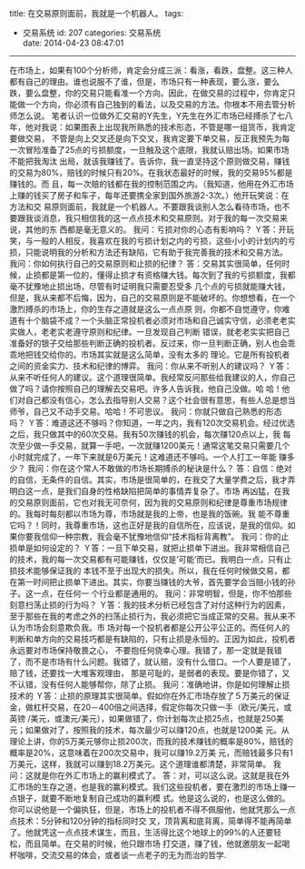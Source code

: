 title: 在交易原则面前，我就是一个机器人。
tags:
  - 交易系统
id: 207
categories: 交易系统  
date: 2014-04-23 08:47:01
---

在市场上，如果有100个分析师，肯定会分成三派：看涨，看跌，盘整。这三种人都有自己的理由。谁也说服不了谁，但是，市场只有一种表现，要么涨，要么 跌，要么盘整，你的交易只能看准一个方向。因此，在做交易的过程中，你肯定只能做一个方向，你必须有自己独到的看法，以及交易的方法。你根本不用去管分析 师怎么说。 <!--more-->
笔者认识一位做外汇交易的Y先生，Y先生在外汇市场已经搏杀了七八年，他对我说：如果图表上出现我所熟悉的技术形态，不管是哪一组货币，我肯定要做交易， 不管是向上交叉还是向下交叉，我肯定要下单交易，反正我预先为每一次冒险准备了25点的亏损额度，一旦触及这个底限，我就认赔出场。如果市场不能把我淘汰 出局，就该我赚钱了。告诉你，我一直坚持这个原则做交易，赚钱的交易为80%，赔钱的时候只有20%。在我状态最好的时候，我的交易95%都是赚钱的。而 且，每一次赔的钱都在我的控制范围之内。（我知道，他用在外汇市场上赚的钱买了房子和车子，每年还要携全家到国外旅游2-3次。）他开玩笑说：在方法和交 易原则面前，我就是一个机器人。不要跟我谈别人怎么看待市场，也不要跟我谈消息，我只相信我的这一点点技术和交易原则。对于我的每一次交易来说，其他的东 西都是毫无意义的。
我问：亏损对你的心态有影响吗？
Ｙ答：开玩笑，与一般的人相反，我喜欢在我的亏损计划之内的亏损，这些小小的计划内的亏损，只能说明我的分析和方法还有缺陷，它有助于我完善我的技术和交易方法。
我问：你如何执行自己的交易原则和止损的纪律？
答：交易其实很简单，任何时候，止损都是第一位的，懂得止损才有资格赚大钱。每次到了我的亏损额度，我都毫不犹豫地止损出场，尽管有时证明我只需要忍受多 几个点的亏损就能赚大钱，但是，我从来都不后悔，因为，自己的交易原则是不能破坏的。你想想看，在一个激烈搏杀的市场上，你的生存之道就是这么一点点原 则，你都不自觉遵守，你难道有十个脑袋不成？一个头脑正常投机者必须对市场和自己诚实守信，必须老老实实做人，老老实老遵守原则和纪律。一旦发现自己判断 错误，就老老实实把自己准备好的银子交给那些判断正确的投机者。反过来，你一旦判断正确，别人也会乖乖地把钱交给你的。市场其实就是这么简单，没有太多的 理论。它是所有投机者之间的资金实力、技术和纪律的博弈。
我问：你从来不听别人的建议吗？
Ｙ答：从来不听任何人的建议。这个道理很简单。我经常反问那些给我建议的人，你自己做了吗？请你按照自己的理解去交易吧。许多人告诉我，他自己没做。哈 哈！他们对自己都没有信心，怎么去指导别人交易？这个社会很有意思，有些人总是想当师爷，自己又不动手交易。哈哈！不可思议。
我问：你就只做自己熟悉的形态吗？
Ｙ答：难道这还不够吗？你知道，一年之内，我有120次交易机会。经过优选之后，我只做其中的60次交易。我有50次赚钱的机会，每次赚120点以上，我 每次至少做一手交易，就算一手吧，一次就赚1200美元！通常这笔交易只需要几个小时就完成了，一年下来就是6万美元！这难道还不够吗。一个人打工一年能 赚多少？
我问：你在这个常人不敢做的市场长期搏杀的秘诀是什么？
答：自信：绝对的自信，无条件的自信。其实，市场是很简单的，在我交了大量学费之后，我才弄明白这一点，是我们自身的性格缺陷把简单的事情弄复杂了。市场 再凶猛，在我的交易原则面前，它也对我无可奈何，因为我的交易原则和纪律是尊重市场规律的。我每时每刻都以市场为尊，市场就是我的上帝，也是我的饭碗。我 能不尊重它吗？！同时，我尊重市场，这也正好是我的自信所在，应该说，是我的信仰。如果你要我信仰一种宗教，我会毫不犹豫地信仰“技术指标背离教”。
我问：你的止损单是如何设定的？
Ｙ答：一旦下单交易，就把止损单下进出。我非常相信自己的技术，我的每一次交易都有可能赚钱，仅仅是‘可能’而已。我明白一点，只有止损技术能够保证我的 本钱不至于出现大的损失。所以，我在任何时候做交易，都在第一时间把止损单下进出。其实，你要当赚钱的大爷，首先要学会当赔小钱的孙子。这一点，在任何一 个行业都是通用的。
我问：非常明智，但是，你不怕那些刻意扫荡止损的行为吗？
Ｙ答：我的技术分析已经包含了对付这种行为的因素，至于那些在我的考虑之外的扫荡止损行为，我必须把它当成正常的交易。我从来不认为市场会刻意欺负我。市 场对每一个投机者都是公开公平公正的。而任何人的判断和单方向的交易技巧都是有缺陷的，只有止损是永恒的。正因为如此，投机者永远要对市场保持敬畏之心， 不要抱任何侥幸心理。我错了，那一定就是我错了，而不是市场有什么问题。我错了，就认赔，没有什么借口。一个人要是错了，赔了钱，还要找一大堆客观理由， 那是可耻的，是弱者的表现。要是你错了，又不认错，没有任何人能够帮你，除了止损。
我问：准确地讲，你是如何理解止损技术的
Ｙ答：止损的原理其实很简单。假如你在外汇市场存放了５万美元的保证金，做杠杆交易，在20－400倍之间选择，假定你每次只做一手（欧元/美元，或英镑 /美元，或澳元/美元），如果做错了，你计划每次止损25点，也就是250美元；如果做对了，按照我的技术，每次最少可以赚120点，也就是1200美 元。从理论上讲，你的5万美元够你止损200次，而我的技术赚钱的概率是80%，赔钱的概率是20%，这意味着在200次交易中，我可以赚19.2万美 元，而赔钱最多只有1万美元，这样，我就可以赚到18.2万美元。这个道理谁都清楚，非常简单。
我问：这就是你在外汇市场上的赢利模式了。
答：对，可以这么说。这就是我在外汇市场的生存之道，也是我的赢利模式。我们这些投机者，要在激烈的市场上赚一点银子，就要不断地复制自己成功的赢利模 式。他是这么说的，也是这么做的。你可以说他是一个偏执狂，但是，市场上的投机者不得不佩服他，他就凭那么一点点技术：5分钟和120分钟的指标同时交 叉，顶背离和底背离，简单得不能再简单了。他就凭这一点点技术谋生，而且，生活得比这个地球上的99%的人还要轻松，而且简单。在交易的时候，他只跟市场 打交道，赚了钱，他就邀朋友一起喝杯咖啡，交流交易的体会，或者谈一点老子的无为而治的哲学.